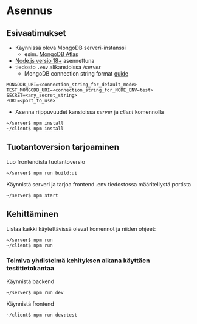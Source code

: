 # Asennus

## Esivaatimukset
- Käynnissä oleva MongoDB serveri-instanssi
  - esim. [MongoDB Atlas](https://www.mongodb.com/docs/atlas/)   
- [Node.js versio 18+](https://docs.npmjs.com/downloading-and-installing-node-js-and-npm) asennettuna
-  tiedosto ```.env``` alikansioissa _/server_
   - MongoDB connection string format [guide](https://www.mongodb.com/docs/manual/reference/connection-string/) 
```
MONGODB_URI=<connection_string_for_default_mode>
TEST_MONGODB_URI=<connection_string_for_NODE_ENV=test>
SECRET=<any_secret_string>
PORT=<port_to_use>
```

- Asenna riippuvuudet kansioissa _server_ ja _client_ komennolla

```shell
~/server$ npm install
~/client$ npm install
```

## Tuotantoversion tarjoaminen

Luo frontendista tuotantoversio
```shell
~/server$ npm run build:ui
```

Käynnistä serveri ja tarjoa frontend .env tiedostossa määritellystä portista
```shell
~/server$ npm start
```

## Kehittäminen
Listaa kaikki käytettävissä olevat komennot ja niiden ohjeet:
```shell
~/server$ npm run
~/client$ npm run
```
### Toimiva yhdistelmä kehityksen aikana käyttäen testitietokantaa
Käynnistä backend
```shell
~/server$ npm run dev
```

Käynnistä frontend
```shell
~/client$ npm run dev:test
```


